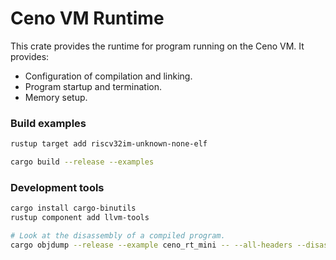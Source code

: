 # Ceno VM Runtime

This crate provides the runtime for program running on the Ceno VM. It provides:

- Configuration of compilation and linking.
- Program startup and termination.
- Memory setup.

### Build examples

```bash
rustup target add riscv32im-unknown-none-elf

cargo build --release --examples
```

### Development tools

```bash
cargo install cargo-binutils
rustup component add llvm-tools

# Look at the disassembly of a compiled program.
cargo objdump --release --example ceno_rt_mini -- --all-headers --disassemble
```
